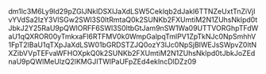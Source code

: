 dm1lc3M6Ly9ld29pZGlJNklDSXlJaXdLSW5Ceklqb2dJakl6TTNZeUxtTnZiVjlvYVdSa2IzY3VlSGw2SWl3S0ltRmtaQ0k2SUNKb2FXUmtiM2N1ZUhsNklpd0tJbkJ2Y25RaU9pQWlORFF6SWl3S0ltbGtJam9nSW1Wa09UTTVORGhpTFdWaU1qQXROR00yTmkxaFl6RTFMV0k0WmpGalpqTmlPV1ZpTkNJc0NpSmhhV1FpT2lBaU1qTXpJaXdLSW01bGRDSTZJQ0ozY3lJc0NpSjBlWEJsSWpvZ0ltNXZibVVpTEFvaWFHOXpkQ0k2SUNKb2FXUmtiM2N1ZUhsNklpd0tJbkJoZEdnaU9pQWlMeUlzQ2lKMGJITWlPaUFpZEd4eklncDlDZz09
